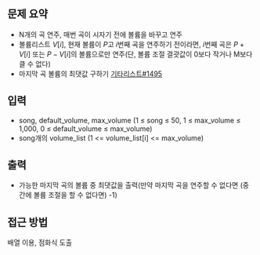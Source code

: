 ## 문제 요약
- N개의 곡 연주, 매번 곡이 시자기 전에 볼륨을 바꾸고 연주
- 볼륨리스트 $V[i]$, 현재 볼륨이 $P$고 $i$번째 곡을 연주하기 전이라면, $i$번째 곡은 $P+V[i]$ 또는 $P-V[i]$의 볼륨으로만 연주(단, 볼륨 조절 결괏값이 0보다 작거나 M보다 클 수 없다)
- 마지막 곡 볼륨의 최댓값 구하기
[기타리스트#1495](https://www.acmicpc.net/problem/1495)

## 입력
- song, default_volume, max_volume (1 ≤ song ≤ 50, 1 ≤ max_volume ≤ 1,000, 0 ≤ default_volume ≤ max_volume)
- song개의 volume_list (1 <= volume_list[i] <= max_volume)

## 출력
- 가능한 마지막 곡의 볼륨 중 최댓값을 출력(만약 마지막 곡을 연주할 수 없다면 (중간에 볼륨 조절을 할 수 없다면) -1)

## 접근 방법
배열 이용, 점화식 도출

> 